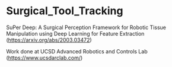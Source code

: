 # Surgical_Tool_Tracking

SuPer Deep: A Surgical Perception Framework for Robotic Tissue Manipulation using Deep Learning for Feature Extraction (https://arxiv.org/abs/2003.03472)

Work done at UCSD Advanced Robotics and Controls Lab (https://www.ucsdarclab.com/)

